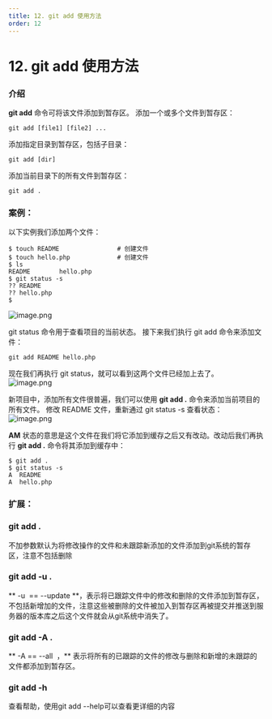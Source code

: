 ```yaml
---
title: 12. git add 使用方法
order: 12
---
```

# 12. git add 使用方法

### 介绍

**git add** 命令可将该文件添加到暂存区。
添加一个或多个文件到暂存区：

```
git add [file1] [file2] ...
```

添加指定目录到暂存区，包括子目录：
```
git add [dir]
```
添加当前目录下的所有文件到暂存区：
```
git add .
```
### 案例：
以下实例我们添加两个文件：

```
$ touch README                # 创建文件
$ touch hello.php             # 创建文件
$ ls
README        hello.php
$ git status -s
?? README
?? hello.php
$ 
```
![image.png](https://cdn.nlark.com/yuque/0/2021/png/21488966/1621905321370-d8c3c621-7849-4395-afb7-62a4919e8fb2.png#averageHue=%23f0f0f0&height=47&id=FJbXw&originHeight=94&originWidth=686&originalType=binary&ratio=1&rotation=0&showTitle=false&size=25836&status=done&style=none&title=&width=343)

git status 命令用于查看项目的当前状态。
接下来我们执行 git add 命令来添加文件：

```
git add README hello.php
```
现在我们再执行 git status，就可以看到这两个文件已经加上去了。
![image.png](https://cdn.nlark.com/yuque/0/2021/png/21488966/1621905431692-c01ef8b6-4590-420e-a473-1a5f2046d74e.png#averageHue=%23f1f1f1&height=48&id=eAZL1&originHeight=96&originWidth=722&originalType=binary&ratio=1&rotation=0&showTitle=false&size=28496&status=done&style=none&title=&width=361)

新项目中，添加所有文件很普遍，我们可以使用 **git add .** 命令来添加当前项目的所有文件。
修改 README 文件，重新通过 git status -s 查看状态：
![image.png](https://cdn.nlark.com/yuque/0/2021/png/21488966/1621905491228-f0385fbb-af65-468f-bbfc-002a64ee9b35.png#averageHue=%23f1f1f1&height=53&id=BLYMf&originHeight=106&originWidth=662&originalType=binary&ratio=1&rotation=0&showTitle=false&size=26844&status=done&style=none&title=&width=331)

**AM** 状态的意思是这个文件在我们将它添加到缓存之后又有改动。改动后我们再执行 **git add .** 命令将其添加到缓存中：
```
$ git add .
$ git status -s
A  README
A  hello.php
```

### 扩展：


### git add . 
不加参数默认为将修改操作的文件和未跟踪新添加的文件添加到git系统的暂存区，注意不包括删除

### git add -u .
** -u  == --update **，表示将已跟踪文件中的修改和删除的文件添加到暂存区，不包括新增加的文件，注意这些被删除的文件被加入到暂存区再被提交并推送到服务器的版本库之后这个文件就会从git系统中消失了。

### git add -A .
** -A == --all  ，** 表示将所有的已跟踪的文件的修改与删除和新增的未跟踪的文件都添加到暂存区。

### git add -h
查看帮助，使用git add --help可以查看更详细的内容
